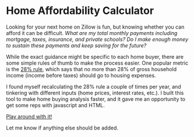 # Home Affordability Calculator

Looking for your next home on Zillow is fun, but knowing whether you can afford
it can be difficult. *What are my total monthly payments including mortgage,
taxes, insurance, and private schools? Do I make enough money to sustain these
payments and keep saving for the future?*

While the exact guidance might be specific to each home buyer, there are some
simple rules of thumb to make the process easier. One popular metric is the
[28% rule](https://www.investopedia.com/terms/t/twenty-eight-thirty-six-rule.asp),
which says that no more than 28% of gross household income (income before taxes)
should go to housing expenses.

I found myself recalculating the 28% rule a couple of times per year, and
tinkering with different inputs (home prices, interest rates, etc.). I built
this tool to make home buying analysis faster, and it gave me an opportunity to
get some reps with javascript and HTML.

[Play around with it!](https://rawcdn.githack.com/ronnyvotel/mortgage-calculator/a05cd5831135a63ae62a753e19182d60adc8f30e/index.html)

Let me know if anything else should be added.